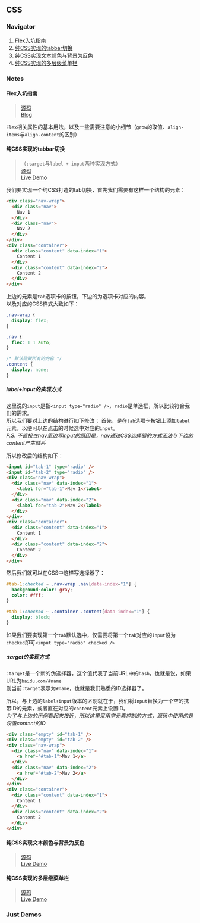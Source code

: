 ## CSS

### Navigator

1. [Flex入坑指南](#flex入坑指南)
2. [纯CSS实现的tabbar切换](#纯css实现的tabbar切换)
3. [纯CSS实现文本颜色与背景为反色](#纯css实现文本颜色与背景为反色)
4. [纯CSS实现的多层级菜单栏](#纯css实现的多层级菜单栏)

### Notes

#### Flex入坑指南

> [源码](./html/flex)  
> [Blog](https://blog.jiasm.org/2018/06/03/Flex入坑指南/)

`Flex`相关属性的基本用法，以及一些需要注意的小细节（`grow`的取值、`align-items`与`align-content`的区别）  

#### 纯CSS实现的tabbar切换

> （`:target`与`label + input`两种实现方式）  
> [源码](./dist/css/navigator-bar.scss)  
> [Live Demo](https://blog.jiasm.org/notebook/html/pure-css-tab-bar.html)

我们要实现一个纯CSS打造的tab切换，首先我们需要有这样一个结构的元素：
```html
<div class="nav-wrap">
  <div class="nav">
    Nav 1
  </div>
  <div class="nav">
    Nav 2
  </div>
</div>
<div class="container">
  <div class="content" data-index="1">
    Content 1
  </div>
  <div class="content" data-index="2">
    Content 2
  </div>
</div>
```
上边的元素是`tab`选项卡的按钮，下边的为选项卡对应的内容。  
以及对应的CSS样式大致如下：
```css
.nav-wrap {
  display: flex;
}

.nav {
  flex: 1 1 auto;
}

/* 默认隐藏所有的内容 */
.content {
  display: none;
}
```

##### label+input的实现方式

这里说的`input`是指`<input type="radio" />`，`radio`是单选框，所以比较符合我们的需求。  
所以我们要对上边的结构进行如下修改；
首先，是在`tab`选项卡按钮上添加`label`元素，以便可以在点击的时候选中对应的`input`。  
*P.S. 不直接在nav里边写input的原因是，nav通过CSS选择器的方式无法与下边的content产生联系*  

所以修改后的结构如下：  
```html
<input id="tab-1" type="radio" />
<input id="tab-2" type="radio" />
<div class="nav-wrap">
  <div class="nav" data-index="1">
    <label for="tab-1">Nav 1</label>
  </div>
  <div class="nav" data-index="2">
    <label for="tab-2">Nav 2</label>
  </div>
</div>
<div class="container">
  <div class="content" data-index="1">
    Content 1
  </div>
  <div class="content" data-index="2">
    Content 2
  </div>
</div>
```

然后我们就可以在CSS中这样写选择器了：
```css
#tab-1:checked ~ .nav-wrap .nav[data-index="1"] {
  background-color: gray;
  color: #fff;
}

#tab-1:checked ~ .container .content[data-index="1"] {
  display: block;
}
```

如果我们要实现第一个`tab`默认选中，仅需要将第一个`tab`对应的`input`设为`checked`即可`<input type="radio" checked />`  

##### :target的实现方式

`:target`是一个新的伪选择器，这个值代表了当前URL中的`hash`，也就是说，如果URL为`baidu.com/#name`  
则当前`:target`表示为`#name`，也就是我们熟悉的ID选择器了。  

所以，与上边的`label+input`版本的区别就在于，我们将`input`替换为一个空的携带ID的元素，或者直在对应的`content`元素上设置ID。  
*为了与上边的示例看起来接近，所以这里采用空元素控制的方式，源码中使用的是设置content的ID*  

```html
<div class="empty" id="tab-1" />
<div class="empty" id="tab-2" />
<div class="nav-wrap">
  <div class="nav" data-index="1">
    <a href="#tab-1">Nav 1</a>
  </div>
  <div class="nav" data-index="2">
    <a href="#tab-2">Nav 2</a>
  </div>
</div>
<div class="container">
  <div class="content" data-index="1">
    Content 1
  </div>
  <div class="content" data-index="2">
    Content 2
  </div>
</div>
```


#### 纯CSS实现文本颜色与背景为反色

> [源码](./html/invert-background-color-2-text-color.html)  
> [Live Demo](https://blog.jiasm.org/notebook/html/invert-background-color-2-text-color.html)

#### 纯CSS实现的多层级菜单栏

> [源码](./html/deep-child-menu.html)  
> [Live Demo](https://blog.jiasm.org/notebook/html/deep-child-menu.html)

### Just Demos
